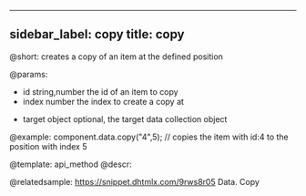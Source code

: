 
---
sidebar_label: copy
title: copy
---          

@short:
	creates a copy of an item at the defined position
    
@params:
- id 			string,number		the id of an item to copy
- index			number				the index to create a copy at
* target		object				optional, the target data collection object


@example:
component.data.copy("4",5); // copies the item with id:4 to the position with index 5


@template: api_method
@descr:

@relatedsample: https://snippet.dhtmlx.com/9rws8r05	Data. Copy